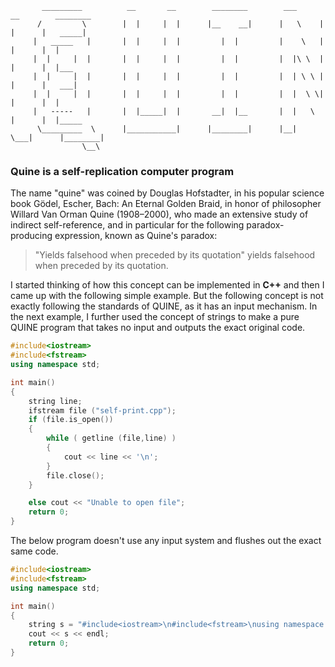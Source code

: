 		   _________          __       __        ________        ___      __        ________
		  /         \        |  |     |  |      |__    __|      |   \    |  |      |   _____|
		 |   _____   |       |  |     |  |         |  |         |    \   |  |      |  |
		 |  |     |  |       |  |     |  |         |  |         |  |\ \  |  |      |  |___
		 |  |     |  |       |  |     |  |         |  |         |  | \ \ |  |      |   ___|
		 |  |     |  |       |  |     |  |         |  |         |  |  \ \|  |      |  |
		 |   -----   |       |  |_____|  |       __|  |__       |  |   \    |      |  |_____
		  \_________  \      |___________|      |________|      |__|    \___|      |________|
		            \__\


### Quine is a self-replication computer program

The name "quine" was coined by Douglas Hofstadter, in his popular science book Gödel, Escher, Bach: An Eternal Golden Braid, in honor of philosopher Willard Van Orman Quine (1908–2000), who made an extensive study of indirect self-reference, and in particular for the following paradox-producing expression, known as Quine's paradox:

> "Yields falsehood when preceded by its quotation" yields falsehood when preceded by its quotation.

I started thinking of how this concept can be implemented in **C++** and then I came up with the following simple example. But the following concept is not exactly following the standards of QUINE, as it has an input mechanism. In the next example, I further used the concept of strings to make a pure QUINE program that takes no input and outputs the exact original code.

```C++
#include<iostream>
#include<fstream>
using namespace std;

int main()
{
	string line;
  	ifstream file ("self-print.cpp");
  	if (file.is_open())
  	{
    	while ( getline (file,line) )
    	{
    		cout << line << '\n';
    	}
    	file.close();
  	}

  	else cout << "Unable to open file";
  	return 0;
}
```

The below program doesn't use any input system and flushes out the exact same code. 

```C++
#include<iostream>
#include<fstream>
using namespace std;

int main()
{
    string s = "#include<iostream>\n#include<fstream>\nusing namespace std;\n\nint main()\n{\tstring s = '#include<iostream>\\n#include<fstream>\\nusing namespace std;\\n\\nint main()\\n{\\tcout << s << endl;\\n\\treturn 0;\\n}';\n\tcout << s << endl;\n\treturn 0;\n}";  
    cout << s << endl;
    return 0;
}
```